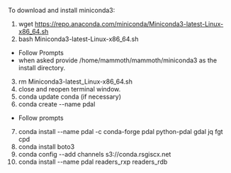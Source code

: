 To download and install miniconda3:
1. wget https://repo.anaconda.com/miniconda/Miniconda3-latest-Linux-x86_64.sh
2. bash Miniconda3-latest-Linux-x86_64.sh
  - Follow Prompts
  - when asked provide /home/mammoth/mammoth/miniconda3 as the install directory.
3. rm Miniconda3-latest_Linux-x86_64.sh
4. close and reopen terminal window.
5. conda update conda (if necessary)
6. conda create --name pdal
  - Follow prompts
7. conda install --name pdal -c conda-forge pdal python-pdal gdal jq fgt cpd
8. conda install boto3
9. conda config --add channels s3://conda.rsgiscx.net
10. conda install --name pdal readers_rxp readers_rdb
